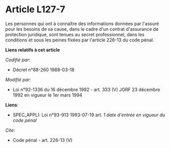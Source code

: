 # Article L127-7

Les personnes qui ont à connaître des informations données par l'assuré pour les besoins de sa cause, dans le cadre d'un
contrat d'assurance de protection juridique, sont tenues au secret professionnel, dans les conditions et sous les peines
fixées par l'article 226-13 du code pénal.

**Liens relatifs à cet article**

_Codifié par_:

  - Décret n°88-260 1988-03-18

_Modifié par_:

  - Loi n°92-1336 du 16 décembre 1992 - art. 333 (V) JORF 23 décembre 1992 en vigueur le 1er mars 1994

**Liens**:

  - SPEC_APPLI: Loi n°93-913 1993-07-19 art. 1 *date d'entrée en vigueur du code pénal*

_Cite_:

  - Code pénal - art. 226-13 (V)
